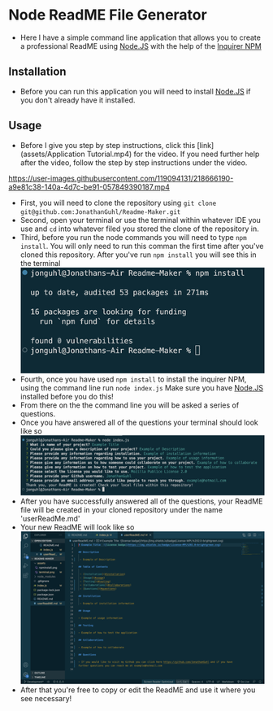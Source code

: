 # Node ReadME File Generator 

- Here I have a simple command line application that allows you to create a professional ReadME using [Node.JS](https://nodejs.org/en/) with the help of the [Inquirer NPM](https://www.npmjs.com/package/inquirer/v/8.2.4#examples)

## Installation

- Before you can run this application you will need to install [Node.JS](https://nodejs.org/en/download/) if you don't already have it installed.

## Usage

- Before I give you step by step instructions, click this [link](assets/Application Tutorial.mp4) for the video. If you need further help after the video, follow the step by step instructions under the video.

https://user-images.githubusercontent.com/119094131/218666190-a9e81c38-140a-4d7c-be91-057849390187.mp4


- First, you will need to clone the repository using `git clone git@github.com:JonathanGuhl/Readme-Maker.git`
- Second, open your terminal or use the terminal within whatever IDE you use and `cd` into whatever filed you stored the clone of the repository in.
- Third, before you run the node commands you will need to type `npm install`. You will only need to run this comman the first time after you've cloned this repository. After you've run `npm install` you will see this in the terminal 
![My Image](assets/npminstall.png)
- Fourth, once you have used `npm install` to install the inquirer NPM, using the command line run `node index.js` Make sure you have [Node.JS](https://nodejs.org/en/download/) installed before you do this!
- From there on the the command line you will be asked a series of questions. 
- Once you have answered all of the questions your terminal should look like so 
 ![My Image](assets/terminal.png)
- After you have successfully answered all of the questions, your ReadME file will be created in your cloned repository under the name 'userReadMe.md'
- Your new ReadME will look like so 
 ![My Image](assets/generatedREADME.png)
- After that you're free to copy or edit the ReadME and use it where you see necessary!
